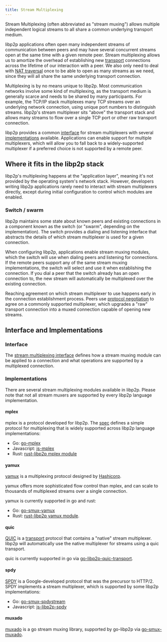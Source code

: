 ```yaml
---
title: Stream Multiplexing
---
```


Stream Multiplexing (often abbreviated as "stream muxing") allows multiple independent logical streams to all share a common underlying transport medium.

libp2p applications often open many independent streams of communication between peers and may have several concurrent streams open at the same time with a given remote peer. Stream multiplexing allows us to amortize the overhead of establishing new [transport](/concepts/transport/) connections across the lifetime of our interaction with a peer. We also only need to deal with [NAT traversal](/concepts/nat/) once to be able to open as many streams as we need, since they will all share the same underlying transport connection.

Multiplexing is by no means unique to libp2p. Most communication networks involve some kind of multiplexing, as the transport medium is generally scarce and needs to be shared by many participants. For example, the TCP/IP stack multiplexes many TCP streams over an underlying network connection, using unique port numbers to distinguish streams. libp2p's stream multiplexer sits "above" the transport stack and allows many streams to flow over a single TCP port or other raw transport connection.

libp2p provides a common [interface](#interface) for stream multiplexers with several [implementations](#implementations) available. Applications can enable support for multiple multiplexers, which will allow you to fall back to a widely-supported multiplexer if a preferred choice is not supported by a remote peer. 

## Where it fits in the libp2p stack

libp2p's multiplexing happens at the "application layer", meaning it's not provided by the operating system's network stack. However, developers writing libp2p applications rarely need to interact with stream multiplexers directly, except during initial configuration to control which modules are enabled. 

### Switch / swarm

libp2p maintains some state about known peers and existing connections in a component known as the switch (or "swarm", depending on the implementation). The switch provides a dialing and listening interface that abstracts the details of which stream multiplexer is used for a given connection.

When configuring libp2p, applications enable stream muxing modules, which the switch will use when dialing peers and listening for connections. If the remote peers support any of the same stream muxing implementations, the switch will select and use it when establishing the connection. If you dial a peer that the switch already has an open connection to, the new stream will automatically be multiplexed over the existing connection.

Reaching agreement on which stream multiplexer to use happens early in the connection establishment process. Peers use [protocol negotiation](/concepts/protocol-negotiation/) to agree on a commonly supported multiplexer, which upgrades a "raw" transport connection into a muxed connection capable of opening new streams.

## Interface and Implementations

### Interface
The [stream multiplexing interface][interface-stream-muxing] defines how a stream muxing module can be applied to a connection and what operations are supported by a multiplexed connection.

### Implementations

There are several stream multiplexing modules available in libp2p. Please note that not all stream muxers are supported by every libp2p language implementation.

#### mplex

mplex is a protocol developed for libp2p. The [spec](https://github.com/libp2p/specs/tree/master/mplex) defines a simple protocol for multiplexing that is widely supported across libp2p language implementations:

- Go: [go-mplex](https://github.com/libp2p/go-mplex)
- Javascript: [js-mplex](https://github.com/libp2p/js-libp2p-mplex)
- Rust: [rust-libp2p mplex module](https://github.com/libp2p/rust-libp2p/tree/master/muxers/mplex)

#### yamux

[yamux](https://github.com/hashicorp/yamux) is a multiplexing protocol designed by [Hashicorp](https://www.hashicorp.com/).

yamux offers more sophisticated flow control than mplex, and can scale to thousands of multiplexed streams over a single connection.

yamux is currently supported in go and rust:

- Go: [go-smux-yamux](https://github.com/whyrusleeping/go-smux-yamux)
- Rust: [rust-libp2p yamux module](https://github.com/libp2p/rust-libp2p/tree/master/muxers/yamux).

#### quic

[QUIC][wiki-quic] is a [transport](/concepts/transport/) protocol that contains a "native" stream multiplexer. libp2p will automatically use the native multiplexer for streams using a quic transport.

quic is currently supported in go via [go-libp2p-quic-transport](https://github.com/libp2p/go-libp2p-quic-transport).

#### spdy

[SPDY][wiki-spdy] is a Google-developed protocol that was the precursor to HTTP/2. SPDY implements a stream multiplexer, which is supported by some libp2p implementations:

- Go: [go-smux-spdystream](https://github.com/whyrusleeping/go-smux-spdystream)
- Javascript: [js-libp2p-spdy](https://github.com/libp2p/js-libp2p-spdy)

#### muxado

[muxado](https://github.com/inconshreveable/muxado) is a go stream muxing library, supported by go-libp2p via [go-smux-muxado](https://github.com/whyrusleeping/go-smux-muxado).

<!-- links -->
[interface-stream-muxing]: https://github.com/libp2p/interface-stream-muxer

[repo-multistream-select]: https://github.com/multiformats/multistream-select 

[wiki-quic]: https://en.wikipedia.org/wiki/QUIC
[wiki-spdy]: https://en.wikipedia.org/wiki/SPDY
